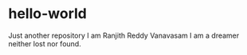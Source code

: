 # hello-world
Just another repository
I am Ranjith Reddy Vanavasam
I am a dreamer neither lost nor found.

